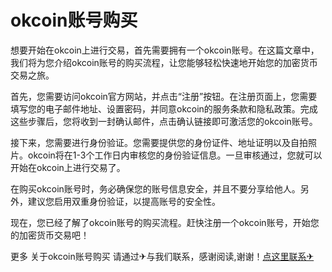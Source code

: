 # okcoin账号购买

想要开始在okcoin上进行交易，首先需要拥有一个okcoin账号。在这篇文章中，我们将为您介绍okcoin账号的购买流程，让您能够轻松快速地开始您的加密货币交易之旅。

首先，您需要访问okcoin官方网站，并点击“注册”按钮。在注册页面上，您需要填写您的电子邮件地址、设置密码，并同意okcoin的服务条款和隐私政策。完成这些步骤后，您将收到一封确认邮件，点击确认链接即可激活您的okcoin账号。

接下来，您需要进行身份验证。您需要提供您的身份证件、地址证明以及自拍照片。okcoin将在1-3个工作日内审核您的身份验证信息。一旦审核通过，您就可以开始在okcoin上进行交易了。

在购买okcoin账号时，务必确保您的账号信息安全，并且不要分享给他人。另外，建议您启用双重身份验证，以提高账号的安全性。

现在，您已经了解了okcoin账号的购买流程。赶快注册一个okcoin账号，开始您的加密货币交易吧！

更多 关于okcoin账号购买 请通过✈与我们联系，感谢阅读,谢谢！[点这里联系✈](https://ww.k02.cc)